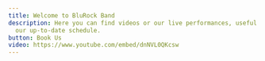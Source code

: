 ```yaml
---
title: Welcome to BluRock Band
description: Here you can find videos or our live performances, useful links and
  our up-to-date schedule.
button: Book Us
video: https://www.youtube.com/embed/dnNVL0QKcsw
---
```

